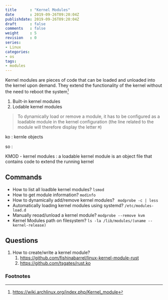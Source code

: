 ```yaml
---
title      : "Kernel Modules"
date       : 2019-09-26T09:20:04Z
publishdate: 2019-09-26T09:20:04Z
draft      : false
comments   : false
weight     : 5
revision   : 0
series:
- Linux
categories:
- os
tags:
- modules
---
```


Kernel modules are pieces of code that can be loaded and unloaded into the kernel upon demand.
They extend the functionality of the kernel without the need to reboot the system[^1]

1. Built-in kernel modules
2. Lodable kernel modules

<!-- more -->
> To dynamically load or remove a module, it has to be configured as a loadable module in the kernel configuration (the line related to the module will therefore display the letter `M`)

ko
: kernle objects

so
: 

KMOD - kernel modules
: a loadable kernel module is an object file that contains code to extend the running kernel

## Commands

* How to list all loadble kernel modules? `lsmod`
* How to get module information? `modinfo`
* How to dynamically add/remove kernel modules? ` modprobe -c | less`
* Automatically loading kernel modules using systemd? `/etc/modules-load.d`
* Manually reoad/unload a kernel module? `modprobe --remove kvm`
* Kernel Modules path on filesystem? `ls -la /lib/modules/(uname --kernel-release) `

## Questions

1. How to create/write a kernel module?
   1. https://github.com/fishinabarrel/linux-kernel-module-rust
   2. https://github.com/tsgates/rust.ko

### Footnotes

[^1]: https://wiki.archlinux.org/index.php/Kernel_module
[^2]: https://en.wikipedia.org/wiki/Loadable_kernel_module
